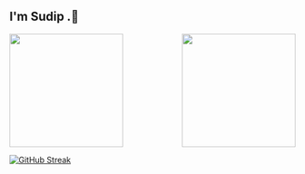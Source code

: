 ## I'm Sudip .👋 

<div style="display: flex; justify-content: space-between;">
  <a href="https://github.com/Isudipsubedi/github-readme-stats">
    <img src="https://github-readme-stats.vercel.app/api?username=Isudipsubedi&show_icons=true&theme=radical" style="height: 200px; width: auto;" />
  </a>
  <a href="https://github.com/Isudipsubedi/github-readme-stats">
    <img src="https://github-readme-stats.vercel.app/api/top-langs/?username=Isudipsubedi&layout=compact&langs_count=8&theme=radical" style="height: 200px; width: auto;" />
  </a>
</div>






[![GitHub Streak](https://streak-stats.demolab.com/?user=IsudipSubedi&theme=dark)](https://git.io/streak-stats)
